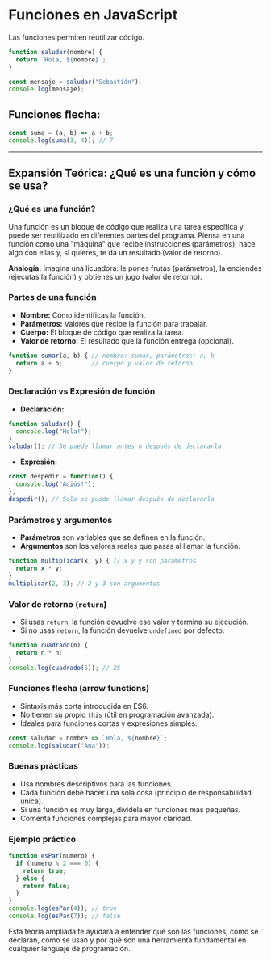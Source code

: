 # Funciones en JavaScript

Las funciones permiten reutilizar código.

```js
function saludar(nombre) {
  return `Hola, ${nombre}`;
}

const mensaje = saludar("Sebastián");
console.log(mensaje);
```

## Funciones flecha:

```js
const suma = (a, b) => a + b;
console.log(suma(3, 4)); // 7
```

---

## Expansión Teórica: ¿Qué es una función y cómo se usa?

### ¿Qué es una función?
Una función es un bloque de código que realiza una tarea específica y puede ser reutilizado en diferentes partes del programa. Piensa en una función como una "máquina" que recibe instrucciones (parámetros), hace algo con ellas y, si quieres, te da un resultado (valor de retorno).

**Analogía:**
Imagina una licuadora: le pones frutas (parámetros), la enciendes (ejecutas la función) y obtienes un jugo (valor de retorno).

### Partes de una función
- **Nombre:** Cómo identificas la función.
- **Parámetros:** Valores que recibe la función para trabajar.
- **Cuerpo:** El bloque de código que realiza la tarea.
- **Valor de retorno:** El resultado que la función entrega (opcional).

```js
function sumar(a, b) { // nombre: sumar, parámetros: a, b
  return a + b;        // cuerpo y valor de retorno
}
```

### Declaración vs Expresión de función
- **Declaración:**
```js
function saludar() {
  console.log("Hola!");
}
saludar(); // Se puede llamar antes o después de declararla
```
- **Expresión:**
```js
const despedir = function() {
  console.log("Adiós!");
};
despedir(); // Solo se puede llamar después de declararla
```

### Parámetros y argumentos
- **Parámetros** son variables que se definen en la función.
- **Argumentos** son los valores reales que pasas al llamar la función.

```js
function multiplicar(x, y) { // x y y son parámetros
  return x * y;
}
multiplicar(2, 3); // 2 y 3 son argumentos
```

### Valor de retorno (`return`)
- Si usas `return`, la función devuelve ese valor y termina su ejecución.
- Si no usas `return`, la función devuelve `undefined` por defecto.

```js
function cuadrado(n) {
  return n * n;
}
console.log(cuadrado(5)); // 25
```

### Funciones flecha (arrow functions)
- Sintaxis más corta introducida en ES6.
- No tienen su propio `this` (útil en programación avanzada).
- Ideales para funciones cortas y expresiones simples.

```js
const saludar = nombre => `Hola, ${nombre}`;
console.log(saludar("Ana"));
```

### Buenas prácticas
- Usa nombres descriptivos para las funciones.
- Cada función debe hacer una sola cosa (principio de responsabilidad única).
- Si una función es muy larga, divídela en funciones más pequeñas.
- Comenta funciones complejas para mayor claridad.

### Ejemplo práctico
```js
function esPar(numero) {
  if (numero % 2 === 0) {
    return true;
  } else {
    return false;
  }
}
console.log(esPar(4)); // true
console.log(esPar(7)); // false
```

Esta teoría ampliada te ayudará a entender qué son las funciones, cómo se declaran, cómo se usan y por qué son una herramienta fundamental en cualquier lenguaje de programación.

